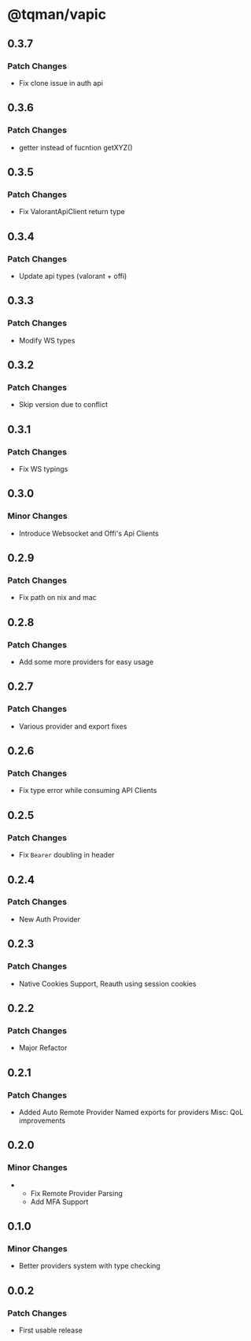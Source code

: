 # @tqman/vapic

## 0.3.7

### Patch Changes

- Fix clone issue in auth api

## 0.3.6

### Patch Changes

- getter instead of fucntion getXYZ()

## 0.3.5

### Patch Changes

- Fix ValorantApiClient return type

## 0.3.4

### Patch Changes

- Update api types (valorant + offi)

## 0.3.3

### Patch Changes

- Modify WS types

## 0.3.2

### Patch Changes

- Skip version due to conflict

## 0.3.1

### Patch Changes

- Fix WS typings

## 0.3.0

### Minor Changes

- Introduce Websocket and Offi's Api Clients

## 0.2.9

### Patch Changes

- Fix path on nix and mac

## 0.2.8

### Patch Changes

- Add some more providers for easy usage

## 0.2.7

### Patch Changes

- Various provider and export fixes

## 0.2.6

### Patch Changes

- Fix type error while consuming API Clients

## 0.2.5

### Patch Changes

- Fix `Bearer` doubling in header

## 0.2.4

### Patch Changes

- New Auth Provider

## 0.2.3

### Patch Changes

- Native Cookies Support, Reauth using session cookies

## 0.2.2

### Patch Changes

- Major Refactor

## 0.2.1

### Patch Changes

- Added Auto Remote Provider
  Named exports for providers
  Misc: QoL improvements

## 0.2.0

### Minor Changes

- - Fix Remote Provider Parsing
  - Add MFA Support

## 0.1.0

### Minor Changes

- Better providers system with type checking

## 0.0.2

### Patch Changes

- First usable release
